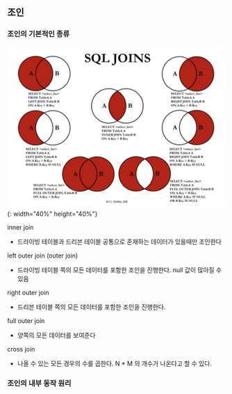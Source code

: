 ## 조인




### 조인의 기본적인 종류

![스크린샷 2023-02-20 오전 10.06.27.png](/image/스크린샷%202023-02-20%20오전%2010.49.52.png){: width="40%" height="40%"}

inner join

- 드라이빙 테이블과 드리븐 테이블 공통으로 존재하는 데이터가 있을때만 조인한다


left outer join (outer join)

- 드라이빙 테이블 쪽의 모든 데이터를 포함한 조인을 진행한다. null 값이 많아질 수있음

right outer join

- 드리븐 테이블 쪽의 모든 데이터를 포함한 조인을 진행한다.

full outer join

- 양쪽의 모든 데이터를 보여준다

cross join

- 나올 수 있는 모든 경우의 수를 곱한다. N * M 의 개수가 나온다고 할 수 있다.


### 조인의 내부 동작 원리

